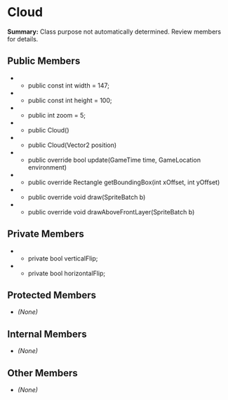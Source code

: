 # Cloud

**Summary:** Class purpose not automatically determined. Review members for details.

## Public Members
- - public const int width = 147;
- - public const int height = 100;
- - public int zoom = 5;
- - public Cloud()
- - public Cloud(Vector2 position)
- - public override bool update(GameTime time, GameLocation environment)
- - public override Rectangle getBoundingBox(int xOffset, int yOffset)
- - public override void draw(SpriteBatch b)
- - public override void drawAboveFrontLayer(SpriteBatch b)

## Private Members
- - private bool verticalFlip;
- - private bool horizontalFlip;

## Protected Members
- *(None)*

## Internal Members
- *(None)*

## Other Members
- *(None)*
